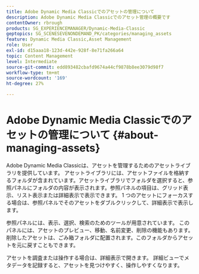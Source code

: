 ```yaml
---
title: Adobe Dynamic Media Classicでのアセットの管理について
description: Adobe Dynamic Media Classicでのアセット管理の概要です
contentOwner: rbrough
products: SG_EXPERIENCEMANAGER/Dynamic-Media-Classic
geptopics: SG_SCENESEVENONDEMAND_PK/categories/managing_assets
feature: Dynamic Media Classic,Asset Management
role: User
exl-id: d15aaa18-123d-442e-928f-8e71fa266a64
topic: Content Management
level: Intermediate
source-git-commit: edd893482cbafd9674a44cf9878b8ee3079d98f7
workflow-type: tm+mt
source-wordcount: '169'
ht-degree: 27%

---
```


# Adobe Dynamic Media Classicでのアセットの管理について {#about-managing-assets}

Adobe Dynamic Media Classicは、アセットを管理するためのアセットライブラリを提供しています。 アセットライブラリには、アセットファイルを格納するフォルダが含まれています。アセットライブラリでフォルダを選択すると、参照パネルにフォルダの内容が表示されます。参照パネルの項目は、グリッド表示、リスト表示または詳細表示で表示できます。 1 つのアセットにフォーカスする場合は、参照パネルでそのアセットをダブルクリックして、詳細表示で表示します。

参照パネルには、表示、選択、検索のためのツールが用意されています。 このパネルには、アセットのプレビュー、移動、名前変更、削除の機能もあります。 削除したアセットは、ごみ箱フォルダに配置されます。このフォルダからアセットを元に戻すこともできます。

アセットを調査または操作する場合は、詳細表示で開きます。 詳細ビューでメタデータを記録すると、アセットを見つけやすく、操作しやすくなります。
